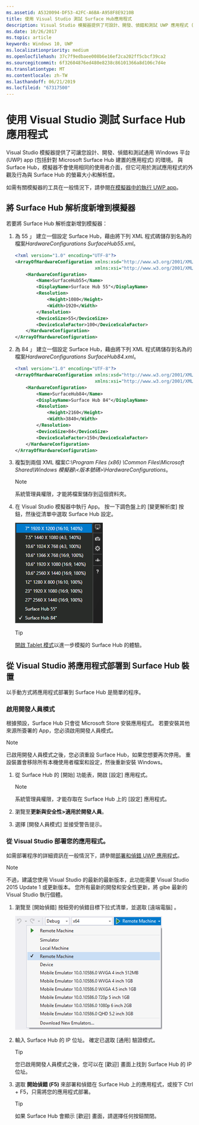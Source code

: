 ```yaml
---
ms.assetid: A5320094-DF53-42FC-A6BA-A958F8E9210B
title: 使用 Visual Studio 測試 Surface Hub應用程式
description: Visual Studio 模擬器提供了可設計、開發、偵錯和測試 UWP 應用程式 (包括針對 Surface Hub 建置的應用程式) 的環境。
ms.date: 10/26/2017
ms.topic: article
keywords: Windows 10, UWP
ms.localizationpriority: medium
ms.openlocfilehash: 37c7f9edbaee008b6e16ef2ca202ff5cbcf39ca2
ms.sourcegitcommit: 6f32604876ed480e8238c86101366a8d106c7d4e
ms.translationtype: MT
ms.contentlocale: zh-TW
ms.lasthandoff: 06/21/2019
ms.locfileid: "67317500"
---
```

# <a name="test-surface-hub-apps-using-visual-studio"></a>使用 Visual Studio 測試 Surface Hub應用程式
Visual Studio 模擬器提供了可讓您設計、開發、偵錯和測試通用 Windows 平台 (UWP) app (包括針對 Microsoft Surface Hub 建置的應用程式) 的環境。 與 Surface Hub，模擬器不會使用相同的使用者介面，但它可用於測試應用程式的外觀及行為與 Surface Hub 的螢幕大小和解析度。

如需有關模擬器的工具在一般情況下，請參閱[在模擬器中的執行 UWP app](https://docs.microsoft.com/visualstudio/debugger/run-windows-store-apps-in-the-simulator)。

## <a name="add-surface-hub-resolutions-to-the-simulator"></a>將 Surface Hub 解析度新增到模擬器
若要將 Surface Hub 解析度新增到模擬器：

1. 為 55 」 建立一個設定 Surface Hub，藉由將下列 XML 程式碼儲存到名為的檔案*HardwareConfigurations SurfaceHub55.xml*。  

    ```xml
    <?xml version="1.0" encoding="UTF-8"?>
    <ArrayOfHardwareConfiguration xmlns:xsd="http://www.w3.org/2001/XMLSchema"
                                  xmlns:xsi="http://www.w3.org/2001/XMLSchema-instance">
        <HardwareConfiguration>
            <Name>SurfaceHub55</Name>
            <DisplayName>Surface Hub 55"</DisplayName>
            <Resolution>
                <Height>1080</Height>
                <Width>1920</Width>
            </Resolution>
            <DeviceSize>55</DeviceSize>
            <DeviceScaleFactor>100</DeviceScaleFactor>
        </HardwareConfiguration>
    </ArrayOfHardwareConfiguration>
    ```

2. 為 84 」 建立一個設定 Surface Hub，藉由將下列 XML 程式碼儲存到名為的檔案*HardwareConfigurations SurfaceHub84.xml*。

    ```xml
    <?xml version="1.0" encoding="UTF-8"?>
    <ArrayOfHardwareConfiguration xmlns:xsd="http://www.w3.org/2001/XMLSchema"
                                  xmlns:xsi="http://www.w3.org/2001/XMLSchema-instance">
        <HardwareConfiguration>
            <Name>SurfaceHub84</Name>
            <DisplayName>Surface Hub 84"</DisplayName>
            <Resolution>
                <Height>2160</Height>
                <Width>3840</Width>
            </Resolution>
            <DeviceSize>84</DeviceSize>
            <DeviceScaleFactor>150</DeviceScaleFactor>
        </HardwareConfiguration>
    </ArrayOfHardwareConfiguration>
    ```

3. 複製到兩個 XML 檔案*C:\Program Files (x86) \Common Files\Microsoft Shared\Windows 模擬器\\&lt;版本號碼&gt;\HardwareConfigurations*。

   > [!NOTE]
   > 系統管理員權限，才能將檔案儲存到這個資料夾。

4. 在 Visual Studio 模擬器中執行 App。 按一下調色盤上的 [變更解析度]  按鈕，然後從清單中選取 Surface Hub 設定。

    ![Visual Studio 模擬器解析度](images/vs-simulator-resolutions.png)

   > [!TIP]
   > [開啟 Tablet 模式](https://support.microsoft.com/help/17210/windows-10-use-your-pc-like-a-tablet)以進一步模擬的 Surface Hub 的體驗。

## <a name="deploy-apps-to-a-surface-hub-device-from-visual-studio"></a>從 Visual Studio 將應用程式部署到 Surface Hub 裝置
以手動方式將應用程式部署到 Surface Hub 是簡單的程序。

### <a name="enable-developer-mode"></a>啟用開發人員模式
根據預設，Surface Hub 只會從 Microsoft Store 安裝應用程式。 若要安裝其他來源所簽署的 App，您必須啟用開發人員模式。

> [!NOTE]
> 已啟用開發人員模式之後，您必須重設 Surface Hub，如果您想要再次停用。 重設裝置會移除所有本機使用者檔案和設定，然後重新安裝 Windows。

1. 從 Surface Hub 的 [開始]  功能表，開啟 [設定] 應用程式。

   > [!NOTE]
   > 系統管理員權限，才能存取在 Surface Hub 上的 [設定] 應用程式。

2. 瀏覽至**更新與安全性\>適用於開發人員**。

3. 選擇 [開發人員模式]  並接受警告提示。

### <a name="deploy-your-app-from-visual-studio"></a>從 Visual Studio 部署您的應用程式。
如需部署程序的詳細資訊在一般情況下，請參閱[部署和偵錯 UWP 應用程式](https://docs.microsoft.com/windows/uwp/debug-test-perf/deploying-and-debugging-uwp-apps)。

   > [!NOTE]
   > 不過，建議您使用 Visual Studio 的最新的最新版本，此功能需要 Visual Studio 2015 Update 1 或更新版本。 您所有最新的開發和安全性更新，將 gibe 最新的 Visual Studio 執行個體。

1. 瀏覽至 [開始偵錯]  按鈕旁的偵錯目標下拉式清單，並選取 [遠端電腦]  。

    <!--lcap: in your screenshot, you have local machine selected-->

   ![Visual Studio 偵錯目標下拉式清單](images/vs-debug-target.png)

2. 輸入 Surface Hub 的 IP 位址。 確定已選取 [通用]  驗證模式。

   > [!TIP] 
   > 您已啟用開發人員模式之後，您可以在 [歡迎] 畫面上找到 Surface Hub 的 IP 位址。

3. 選取 **開始偵錯 (F5)** 來部署和偵錯在 Surface Hub 上的應用程式，或按下 Ctrl + F5，只需將您的應用程式部署。

   > [!TIP]
   > 如果 Surface Hub 會顯示 [歡迎] 畫面，請選擇任何按鈕關閉。
